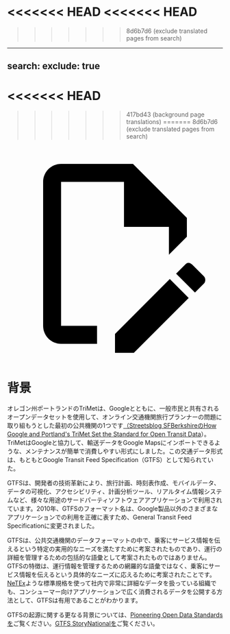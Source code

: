 <<<<<<< HEAD
<<<<<<< HEAD
=======
>>>>>>> 8d6b7d6 (exclude translated pages from search)
---
search:
  exclude: true
---
<<<<<<< HEAD
=======
>>>>>>> 417bd43 (background page translations)
=======
>>>>>>> 8d6b7d6 (exclude translated pages from search)
<a class="pencil-link" href="https://github.com/MobilityData/gtfs.org/edit/main/docs/background.md" title="Edit this page" target="_blank">
    <svg class="pencil" xmlns="http://www.w3.org/2000/svg" viewBox="0 0 24 24"><path d="M10 20H6V4h7v5h5v3.1l2-2V8l-6-6H6c-1.1 0-2 .9-2 2v16c0 1.1.9 2 2 2h4v-2m10.2-7c.1 0 .3.1.4.2l1.3 1.3c.2.2.2.6 0 .8l-1 1-2.1-2.1 1-1c.1-.1.2-.2.4-.2m0 3.9L14.1 23H12v-2.1l6.1-6.1 2.1 2.1Z"/></svg>
  </a>

# 背景

オレゴン州ポートランドのTriMetは、Googleとともに、一般市民と共有されるオープンデータセットを使用して、オンライン交通機関旅行プランナーの問題に取り組もうとした最初の公共機関の1つです[（Streetsblog SFBerkshireのHow Google and Portland's TriMet Set the Standard for Open Transit Data](https://sf.streetsblog.org/2010/01/05/how-google-and-portlands-trimet-set-the-standard-for-open-transit-data/)）。TriMetはGoogleと協力して、輸送データをGoogle Mapsにインポートできるような、メンテナンスが簡単で消費しやすい形式にしました。この交通データ形式は、もともとGoogle Transit Feed Specification（GTFS）として知られていた。

GTFSは、開発者の技術革新により、旅行計画、時刻表作成、モバイルデータ、データの可視化、アクセシビリティ、計画分析ツール、リアルタイム情報システムなど、様々な用途のサードパーティソフトウェアアプリケーションで利用されています。2010年、GTFSのフォーマット名は、Google製品以外のさまざまなアプリケーションでの利用を正確に表すため、General Transit Feed Specificationに変更されました。

GTFSは、公共交通機関のデータフォーマットの中で、乗客にサービス情報を伝えるという特定の実用的なニーズを満たすために考案されたものであり、運行の詳細を管理するための包括的な語彙として考案されたものではありません。GTFSの特徴は、運行情報を管理するための網羅的な語彙ではなく、乗客にサービス情報を伝えるという具体的なニーズに応えるために考案されたことです。[NeTEx](https://netex-cen.eu/)ような標準規格を使って社内で非常に詳細なデータを扱っている組織でも、コンシューマー向けアプリケーションで広く消費されるデータを公開する方法として、GTFSは有用であることがわかります。

GTFSの起源に関する更なる背景については、[Pioneering Open Data Standardsを](https://beyondtransparency.org/chapters/part-2/pioneering-open-data-standards-the-gtfs-story/)ご覧ください。[GTFS StoryNationalを](https://beyondtransparency.org/chapters/part-2/pioneering-open-data-standards-the-gtfs-story/)ご覧ください。
